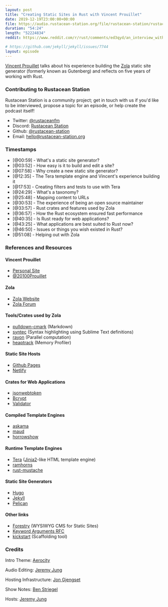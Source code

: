 ```yaml
---
layout: post
title: "Creating Static Sites in Rust with Vincent Prouillet"
date: 2019-12-19T23:00:00+00:00
file: https://audio.rustacean-station.org/file/rustacean-station/rustacean-station-e007-zola-vincent-prouillet.mp3
duration: "54:24"
length: "52224834"
reddit: https://www.reddit.com/r/rust/comments/ed3qyd/an_interview_with_the_creator_of_zola_formerly/

# https://github.com/jekyll/jekyll/issues/7744
layout: episode
---
```


[Vincent Prouillet](https://www.vincentprouillet.com/) talks about his experience building the [Zola](https://twitter.com/jertype) static site generator (formerly known as Gutenberg) and reflects on five years of working with Rust.

### Contributing to Rustacean Station

<!-- You can probably leave this as-is -->

Rustacean Station is a community project; get in touch with us if you'd like to be interviewed, propose a topic for an episode, or help create the podcast itself!

 - Twitter: [@rustaceanfm](https://twitter.com/rustaceanfm)
 - Discord: [Rustacean Station](https://discord.gg/cHc3Gyc)
 - Github: [@rustacean-station](https://github.com/rustacean-station/)
 - Email: [hello@rustacean-station.org](mailto:hello@rustacean-station.org)

### Timestamps

- [@00:59] - What's a static site generator?
- [@03:52] - How easy is it to build and edit a site?
- [@07:58] - Why create a new static site generator?
- [@12:35] - The Tera template engine and Vincent's experience building it
- [@17:53] - Creating filters and tests to use with Tera
- [@24:29] - What's a taxonomy?
- [@25:48] - Mapping content to URLs
- [@30:53] - The experience of being an open source maintainer
- [@33:57] - Rust crates and features used by Zola
- [@36:57] - How the Rust ecosystem ensured fast performance
- [@40:35] - Is Rust ready for web applications?
- [@43:25] - What applications are best suited to Rust now?
- [@46:50] - Issues or things you wish existed in Rust?
- [@51:08] - Helping out with Zola

<!--
In this section, leave timestamped notes of the form:

 - [@HH:MM:SS] - Topic at first timestamp
 - [@HH:MM:SS] - Topic at second timestamp
     - A link to additional material discussed during the preceding topic

-->

### References and Resources

#### Vincent Prouillet
- [Personal Site](https://www.vincentprouillet.com/)
- [@20100Prouillet](https://twitter.com/20100Prouillet)

#### Zola
- [Zola Website](https://www.getzola.org)
- [Zola Forum](https://zola.discourse.group/)

#### Tools/Crates used by Zola
- [pulldown-cmark](https://github.com/raphlinus/pulldown-cmark) (Markdown)
- [syntec](https://github.com/trishume/syntect) (Syntax highlighting using Sublime Text definitions)
- [rayon](https://github.com/rayon-rs/rayon) (Parallel computation)
- [heaptrack](https://github.com/KDE/heaptrack) (Memory Profiler)

#### Static Site Hosts
- [Github Pages](https://pages.github.com/)
- [Netlify](https://www.netlify.com/)

#### Crates for Web Applications
- [jsonwebtoken](https://github.com/Keats/jsonwebtoken)
- [Bcrypt](https://github.com/Keats/rust-bcrypt)
- [Validator](https://github.com/Keats/validator)

#### Compiled Template Engines
- [askama](https://github.com/djc/askama)
- [maud](https://maud.lambda.xyz/)
- [horrowshow](https://github.com/Stebalien/horrorshow-rs)

#### Runtime Template Engines
- [Tera](https://github.com/Keats/tera) ([Jinja2](https://www.palletsprojects.com/p/jinja/)-like HTML template engine)
- [ramhorns](https://github.com/maciejhirsz/ramhorns)
- [rust-mustache](https://github.com/nickel-org/rust-mustache)

#### Static Site Generators
- [Hugo](https://www.gohugo.io)
- [Jekyll](https://www.jekyllrb.com)
- [Pelican](https://blog.getpelican.com/)

#### Other links
- [Forestry](https://forestry.io/) (WYSIWYG CMS for Static Sites)
- [Keyword Arguments RFC](https://github.com/rust-lang/rfcs/issues/323)
- [kickstart](https://github.com/Keats/kickstart) (Scaffolding tool)

### Credits

Intro Theme: [Aerocity](https://twitter.com/AerocityMusic)

Audio Editing: [Jeremy Jung](https://twitter.com/jertype)

Hosting Infrastructure: [Jon Gjengset](https://twitter.com/jonhoo/)

Show Notes: [Ben Striegel](https://twitter.com/bstrie)

Hosts: [Jeremy Jung](https://twitter.com/jertype)
